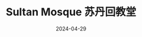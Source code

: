 ---
title: Sultan Mosque 苏丹回教堂
description: 3 Muscat St, Singapore 198833
date: 2024-04-29
weight: 3
resources:
    - src: DSCF4186_cover.JPG
      params:
        - cover: true
---